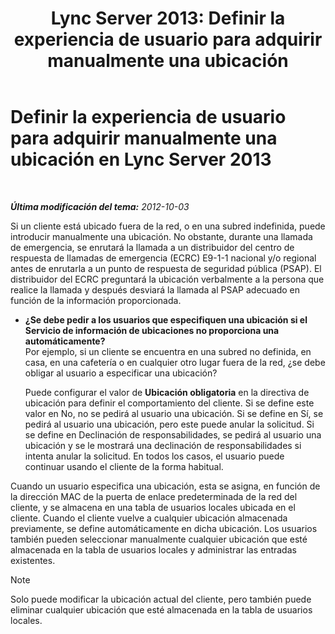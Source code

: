 ﻿---
title: 'Lync Server 2013: Definir la experiencia de usuario para adquirir manualmente una ubicación'
TOCTitle: Definir la experiencia de usuario para adquirir manualmente una ubicación
ms:assetid: d37f67d3-e248-483b-b64c-3986559ef357
ms:mtpsurl: https://technet.microsoft.com/es-es/library/Gg398912(v=OCS.15)
ms:contentKeyID: 48276777
ms.date: 01/07/2017
mtps_version: v=OCS.15
ms.translationtype: HT
---

# Definir la experiencia de usuario para adquirir manualmente una ubicación en Lync Server 2013

 

_**Última modificación del tema:** 2012-10-03_

Si un cliente está ubicado fuera de la red, o en una subred indefinida, puede introducir manualmente una ubicación. No obstante, durante una llamada de emergencia, se enrutará la llamada a un distribuidor del centro de respuesta de llamadas de emergencia (ECRC) E9-1-1 nacional y/o regional antes de enrutarla a un punto de respuesta de seguridad pública (PSAP). El distribuidor del ECRC preguntará la ubicación verbalmente a la persona que realice la llamada y después desviará la llamada al PSAP adecuado en función de la información proporcionada.

  - **¿Se debe pedir a los usuarios que especifiquen una ubicación si el Servicio de información de ubicaciones no proporciona una automáticamente?**  
    Por ejemplo, si un cliente se encuentra en una subred no definida, en casa, en una cafetería o en cualquier otro lugar fuera de la red, ¿se debe obligar al usuario a especificar una ubicación?
    
    Puede configurar el valor de **Ubicación obligatoria** en la directiva de ubicación para definir el comportamiento del cliente. Si se define este valor en No, no se pedirá al usuario una ubicación. Si se define en Sí, se pedirá al usuario una ubicación, pero este puede anular la solicitud. Si se define en Declinación de responsabilidades, se pedirá al usuario una ubicación y se le mostrará una declinación de responsabilidades si intenta anular la solicitud. En todos los casos, el usuario puede continuar usando el cliente de la forma habitual.

Cuando un usuario especifica una ubicación, esta se asigna, en función de la dirección MAC de la puerta de enlace predeterminada de la red del cliente, y se almacena en una tabla de usuarios locales ubicada en el cliente. Cuando el cliente vuelve a cualquier ubicación almacenada previamente, se define automáticamente en dicha ubicación. Los usuarios también pueden seleccionar manualmente cualquier ubicación que esté almacenada en la tabla de usuarios locales y administrar las entradas existentes.


> [!NOTE]
> Solo puede modificar la ubicación actual del cliente, pero también puede eliminar cualquier ubicación que esté almacenada en la tabla de usuarios locales.


